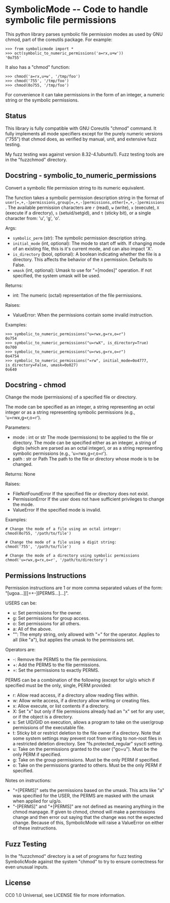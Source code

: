 # SymbolicMode -- Code to handle symbolic file permissions

This python library parses symbolic file permission modes as used by GNU chmod, part
of the coreutils package.  For example:

    >>> from symbolicmode import *
    >>> oct(symbolic_to_numeric_permissions('a=rx,u+w'))
    '0o755'   

It also has a "chmod" function:

    >>> chmod('a=rx,u+w', '/tmp/foo')
    >>> chmod('755', '/tmp/foo')
    >>> chmod(0o755, '/tmp/foo')

For convenience it can take permissions in the form of an integer, a numeric string
or the symbolic permissions.

## Status

This library is fully compatible with GNU Coreutils "chmod" command. It fully implements
all mode specifiers except for the purely numeric versions ("755") that chmod does,
as verified by manual, unit, and extensive fuzz testing.

My fuzz testing was against version 8.32-4.1ubuntu1).  Fuzz testing tools are in the
"fuzzchmod" directory.

## Docstring - symbolic\_to\_numeric\_permissions

Convert a symbolic file permission string to its numeric equivalent.

The function takes a symbolic permission description string in the format of
`user[=,+,-]permissions,group[=,+,-]permissions,other[=,+,-]permissions`.
The available permission characters are `r` (read), `w` (write), `x` (execute),
`X` (execute if a directory), `s` (setuid/setgid), and `t` (sticky bit), or a single
character from: 'u', 'g', 'o'.

Args:
- `symbolic_perm` (str): The symbolic permission description string.
- `initial_mode` (int, optional): The mode to start off with.  If changing mode of an
        existing file, this is it's current mode, and can also impact 'X'.
- `is_directory` (bool, optional): A boolean indicating whether the file is a directory.
        This affects the behavior of the `X` permission. Defaults to False.
- `umask` (int, optional): Umask to use for "=[modes]" operation.  If not specified, the
        system umask will be used.

Returns:
- int: The numeric (octal) representation of the file permissions.

Raises:
- ValueError: When the permissions contain some invalid instruction.

Examples:

    >>> symbolic_to_numeric_permissions("u=rwx,g=rx,o=r")
    0o754
    >>> symbolic_to_numeric_permissions("u=rwX", is_directory=True)
    0o700
    >>> symbolic_to_numeric_permissions("u=rws,g=rx,o=r")
    0o4754
    >>> symbolic_to_numeric_permissions("=rw", initial_mode=0o4777, is_directory=False, umask=0o027)
    0o640

## Docstring - chmod

Change the mode (permissions) of a specified file or directory.

The mode can be specified as an integer, a string representing an octal integer
or as a string representing symbolic permissions (e.g., 'u=rwx,g=r,o=r').

Parameters:
- mode : int or str
    The mode (permissions) to be applied to the file or directory. The mode can
    be specified either as an integer, a string of digits (which are parsed as
    an octal integer), or as a string representing symbolic permissions (e.g.,
    'u=rwx,g=r,o=r').
- path : str or Path
    The path to the file or directory whose mode is to be changed.

Returns: None

Raises:
- FileNotFoundError
    If the specified file or directory does not exist.
- PermissionError
    If the user does not have sufficient privileges to change the mode.
- ValueError
    If the specified mode is invalid.

Examples:

    # Change the mode of a file using an octal integer:
    chmod(0o755, '/path/to/file')

    # Change the mode of a file using a digit string:
    chmod('755', '/path/to/file')

    # Change the mode of a directory using symbolic permissions
    chmod('u=rwx,g=rx,o=r', '/path/to/directory')

## Permissions Instructions

Permission instructions are 1 or more comma separated values of the form:
"[ugoa...][[=+-][PERMS...]...]".

USERS can be:

- u: Set permissions for the owner.
- g: Set permissions for group access.
- o: Set permissions for all others.
- a: All of the above.
- "": The empty string, only allowed with "=" for the operator.  Applies to all (like
  "a"), but applies the umask to the permissions set.

Operators are:

- -: Remove the PERMS to the file permissions.
- +: Add the PERMS to the file permissions.
- =: Set the permissions to exactly PERMS.

PERMS can be a combination of the following (except for u/g/o which if specified must
be the only, single, PERM provided:

- r: Allow read access, if a directory allow reading files within.
- w: Allow write access, if a directory allow writing or creating files.
- x: Allow execute, or list contents if a directory.
- X: Set "x" but only if file permissions already had an "x" set for any user, or if
  the object is a directory.
- s: Set UID/GID on execution, allows a program to take on the user/group permissions
  of the executable file.
- t: Sticky bit or restrict deletion to the file owner if a directory.  Note that
  some system settings may prevent root from writing to non-root files in a
  restricted deletion directory.  See "fs.protected\_regular" sysctl setting.
- u: Take on the permissions granted to the user ("go=u").  Must be the only PERM if
  specified.
- g: Take on the group permissions.  Must be the only PERM if specified.
- o: Take on the permissions granted to others.  Must be the only PERM if specified.

Notes on instructions:

- "=[PERMS]" sets the permissions based on the umask.  This acts like "a" was
  specified for the USER, the PERMS are masked with the umask when applied for u/g/o.
- "-[PERMS]" and "+[PERMS]" are not defined as meaning anything in the chmod manpage.
  If given to chmod, chmod will make a permissions change and then error out saying
  that the change was not the expected change.  Because of this, SymbolicMode will
  raise a ValueError on either of these instructions.

## Fuzz Testing

In the "fuzzchmod" directory is a set of programs for fuzz testing SymbolicMode
against the system "chmod" to try to ensure correctness for even unusual inputs.

## License

CC0 1.0 Universal, see LICENSE file for more information.

<!-- vim: ts=4 sw=4 ai et tw=85
-->
